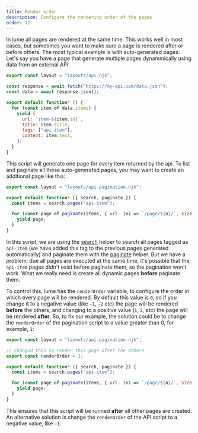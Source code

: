 ```yaml
---
title: Render order
description: Configure the rendering order of the pages
order: 12
---
```


In lume all pages are rendered at the same time. This works well in most cases,
but sometimes you want to make sure a page is rendered after or before others.
The most typical example is with auto-generated pages. Let's say you have a page
that generate multiple pages dynammically using data from an external API:

```js
export const layout = "layouts/api.njk";

const response = await fetch("https://my-api.com/data.json");
const data = await response.json();

export default function* () {
  for (const item of data.items) {
    yield {
      url: `item-${item.id}`,
      title: item.title,
      tags: ["api-item"],
      content: item.text,
    };
  }
}
```

This script will generate one page for every item returned by the api. To list
and paginate all these auto-generated pages, you may want to create an
additional page like this:

```js
export const layout = "layouts/api-pagination.njk";

export default function* ({ search, paginate }) {
  const items = search.pages("api-item");

  for (const page of paginate(items, { url: (n) => `/page/${n}/`, size: 10 })) {
    yield page;
  }
}
```

In this script, we are using the [search](searching.md) helper to
search all pages tagged as `api-item` (we have added this tag to the previous
pages generated automatically) and paginate them with the
[paginate](pagination.md) helper. But we have a problem: due all
pages are executed at the same time, it's possible that the `api-item` pages
didn't exist before paginate them, so the pagination won't work. What we really
need is create all dynamic pages **before** paginate them.

To control this, lume has the `renderOrder` variable, to configure the order in
which every page will be rendered. By default this value is `0`, so if you
change it to a negative value (like `-1`, `-2` etc) the page will be rendered
**before** the others, and changing to a positive value (`1`, `2`, etc) the page
will be rendered **after**. So, to fix our example, the solution could be to
change the `renderOrder` of the pagination script to a value greater than 0, for
example, `1`:

```js
export const layout = "layouts/api-pagination.njk";

// Changed this to render this page after the others
export const renderOrder = 1;

export default function* ({ search, paginate }) {
  const items = search.pages("api-item");

  for (const page of paginate(items, { url: (n) => `/page/${n}/`, size: 10 })) {
    yield page;
  }
}
```

This ensures that this script will be runned **after** all other pages are
created. An alternative solution is change the `renderOrder` of the API script
to a negative value, like `-1`.
